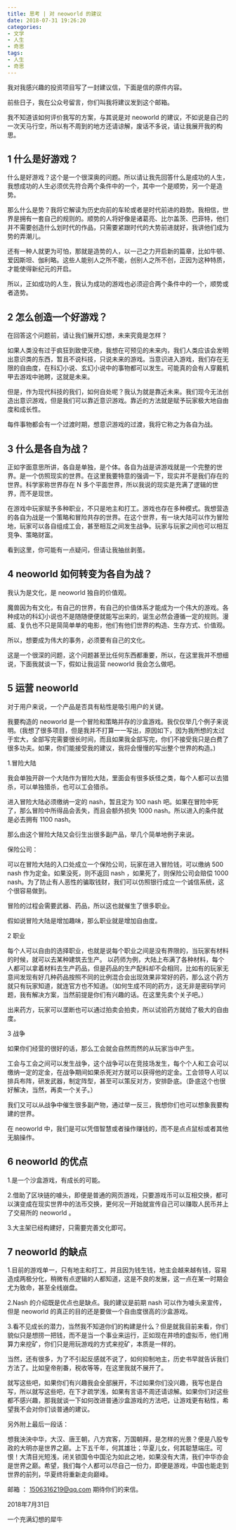```yaml
---
title: 思考 | 对 neoworld 的建议
date: 2018-07-31 19:26:20
categories:
- 文学
- 人生
- 奇思
tags:
- 人生
- 奇思
---
```

我对我感兴趣的投资项目写了一封建议信，下面是信的原件内容。

<!-- more -->

前些日子，我在公众号留言，你们叫我将建议发到这个邮箱。

我不知道该如何评价我写的方案，与其说是对 neoworld 的建议，不如说是自己的一次天马行空，所以有不周到的地方还请谅解，废话不多说，请让我展开我的构思。

## 1 什么是好游戏？

什么是好游戏？这个是一个很深奥的问题。所以请让我先回答什么是成功的人生，我想成功的人生必须优先符合两个条件中的一个，其中一个是顺势，另一个是造势。

那么什么是势？我将它解读为历史向前的车轮或者是时代前进的趋势。我相信，世界是拥有一套自己的规则的。顺势的人将好像是诸葛亮、比尔盖茨、巴菲特，他们并不需要创造什么划时代的作品，只需要紧跟时代的大势前进就好，我讲他们成为势的弄潮儿。

还有一种人就更为可怕，那就是造势的人，以一己之力开启新的篇章，比如牛顿、爱因斯坦、伽利略。这些人能别人之所不能，创别人之所不创，正因为这种特质，才能使得新纪元的开启。

所以，正如成功的人生，我认为成功的游戏也必须迎合两个条件中的一个，顺势或者造势。

## 2 怎么创造一个好游戏？

在回答这个问题前，请让我们展开幻想，未来究竟是怎样？

如果人类没有过于疯狂到致使灭绝，我想在可预见的未来内，我们人类应该会发明出意识类的东西，暂且不说科技，只说未来的游戏。当意识进入游戏，我们存在无限的自由度，在科幻小说、玄幻小说中的事物都可以发生。可能真的会有人穿戴机甲去游戏中驰聘，这就是未来。

但是，作为现代科技的我们，如何自处呢？我认为就是靠近未来。我们现今无法创造出意识游戏，但是我们可以靠近意识游戏。靠近的方法就是赋予玩家极大地自由度和成长性。

每件事物都会有一个过渡时期，想意识游戏的过渡，我将它称之为各自为战。

## 3 什么是各自为战？

正如字面意思所讲，各自是单独，是个体。各自为战是讲游戏就是一个完整的世界。是一个仿照现实的世界。在这里我要特意的强调一下，现实并不是我们存在的世界。科学家称世界存在 N 多个平面世界，所以我说的现实是充满了逻辑的世界，而不是现世。

在游戏中玩家赋予多种职业，不只是地主和打工。游戏也存在多种模式。我想营造的各自为战是一个策略和冒险共存的世界。在这个世界，有一块大陆可以作为冒险地，玩家可以各自组成工会，甚至相互之间发生战争。玩家与玩家之间也可以相互竞争、策略财富。

看到这里，你可能有一点疑问，但请让我抽丝剥茧。

## 4 neoworld 如何转变为各自为战？

我认为是文化，是 neoworld 独自的价值观。

魔兽因为有文化，有自己的世界，有自己的价值体系才能成为一个伟大的游戏。各种成功的科幻小说也不是随随便便就能写出来的，诞生必然会遵循一定的规则。漫威、复仇也不只是简简单单的电影，他们有他们世界的构造、生存方式、价值观。

所以，想要成为伟大的事务，必须要有自己的文化。

这是一个很深的问题，这个问题甚至比任何东西都重要，所以，在这里我并不想细说，下面我就谈一下，假如让我运营 neoworld 我会怎么做吧。

## 5 运营 neoworld

对于用户来说，一个产品是否具有粘性是吸引用户的关键。

我要构造的 neoworld 是一个冒险和策略并存的沙盒游戏。我仅仅举几个例子来说明。(我想了很多项目，但是我并不打算一一写出，原因如下，因为我所想的太过于宏大，全部写完需要很长时间，而且如果我全部写完，你们不接受我只是白费了很多功夫。如果，你们能接受我的建议，我将会慢慢的写出整个世界的构造。)

1.冒险大陆

我会单独开辟一个大陆作为冒险大陆，里面会有很多妖怪之类，每个人都可以去猎杀，可以单独猎杀，也可以工会猎杀。

进入冒险大陆必须缴纳一定的 nash，暂且定为 100  nash 吧。如果在冒险中死了，那么冒险中所得品会丢失，而且会额外损失 1000 nash。所以进入的条件就是必去拥有 1100 nash。

那么由这个冒险大陆又会衍生出很多副产品，举几个简单地例子来说。

保险公司：

可以在冒险大陆的入口处成立一个保险公司，玩家在进入冒险钱，可以缴纳 500 nash 作为定金。如果没死，则不返回 nash ，如果死了，则保险公司会赔偿 1000 nash。为了防止有人恶性的骗取钱财，我们可以仿照银行成立一个诚信系统，这个很容易做到。

冒险的过程会需要武器、药品，所以这也就催生了很多职业。

假如说冒险大陆是增加趣味，那么职业就是增加自由度。

2 职业

每个人可以自由的选择职业，也就是说每个职业之间是没有界限的，当玩家有材料的时候，就可以去某种建筑去生产。
以药师为例，大陆上布满了各种材料，每个人都可以拿着材料去生产药品，但是药品的生产配料却不会相同，比如有的玩家无意间发现有好几种药品按照不同的比例混合会出现效果非常好的药，那么这个药方就只有玩家知道，就连官方也不知道。（如何生成不同的药方，这无非是密码学问题，我有解决方案，当然前提是你们有兴趣的话。在这里先卖个关子吧。）

出来药方，玩家可以垄断也可以通过拍卖会拍卖，所以试验药方就给了极大的自由度。

3 战争

如果你们经营的很好的话，那么工会就会自然而然的从玩家当中产生。

工会与工会之间可以发生战争，这个战争可以在竞技场发生，每个个人和工会可以缴纳一定的定金，在战争期间如果杀死对方就可以获得他的定金。工会领导人可以排兵布阵，研发武器，制定阵型，甚至可以策反对方，安排卧底。（卧底这个也很好解决，当然，再卖一个关子。） 

我们又可以从战争中催生很多副产物，通过举一反三，我想你们也可以想象我要构建的世界。

在 neoworld 中，我们是可以凭借智慧或者操作赚钱的，而不是点点鼠标或者其他无脑操作。

## 6  neoworld 的优点

1.是一个沙盒游戏，有成长的可能。

2.借助了区块链的噱头，即便是普通的网页游戏，只要游戏币可以互相交换，都可以演变成在现实世界中的法币交换，更何况一开始就宣传自己可以赚取人民币并上了交易所的 neoworld 。

3.大主架已经构建好，只需要完善文化即可。

## 7  neoworld 的缺点

1.目前的游戏单一，只有地主和打工，并且因为钱生钱，地主会越来越有钱，容易造成两极分化，稍微有点逻辑的人都知道，这是不良的发展，这一点在某一时期会尤为致命，甚至全线崩盘。

2.Nash 的介绍既是优点也是缺点。我的建议是前期 nash 可以作为噱头来宣传，但是 neoworld 的真正的目的还是要做一个自由度很高的沙盒游戏。

3.看不见成长的潜力，当然我不知道你们的构建是什么？但是就我目前来看，你们貌似只是想捞一把钱，而不是当一个事业来运行，正如现在井喷的虚拟币，他们用算力来挖矿，你们只是用玩游戏的方式来挖矿，本质是一样的。

当然，还有很多，为了不引起反感就不说了，如何抑制地主，历史书早就告诉我们方法了。比如皇帝削番，税收等等，在这里我就不展开了。

就写这些吧，如果你们有兴趣我会全部展开，不过如果你们没兴趣，我写也是白写，所以就写这些吧，在下才疏学浅，如果有言语不周还请谅解。如果你们对这些都不感兴趣，那我就谈一下如何改进普通沙盒游戏的方法吧，让游戏更有粘性，希望我不会对你们谈普通的建议。

另外附上最后一段话：

想我泱泱中华，大汉、唐王朝，八方宾客，万国朝拜，是怎样的光景？便是八股专政的大明亦是世界之巅。上下五千年，何其雄壮；华夏儿女，何其聪慧端庄。可恨！大清目光短浅，闭关锁国令中国沦为如此之地，如果没有大清，我们中华亦会是世界之巅。希望，我们每个人都可以尽自己一份力，即便是游戏，中国也能走到世界的前列，华夏终将重新走向巅峰。

邮箱 ： 1506316219@qq.com 期待你们的来信。

2018年7月31日

一个充满幻想的犀牛